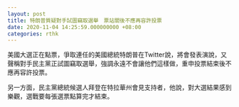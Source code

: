 ```yaml
---
layout: post
title: 特朗普質疑對手試圖竊取選舉　票站關後不應再容許投票
date: 2020-11-04 14:25:59.000000000 +08:00
categories: rthk
---
```


美國大選正在點票，爭取連任的美國總統特朗普在Twitter說，將會發表演說，又聲稱對手民主黨正試圖竊取選舉，強調永遠不會讓他們這樣做，重申投票結束後不應再容許投票。

另一方面，民主黨總統候選人拜登在特拉華州會見支持者，他說，對大選結果感到樂觀，選戰要每張選票點算完才結束。
